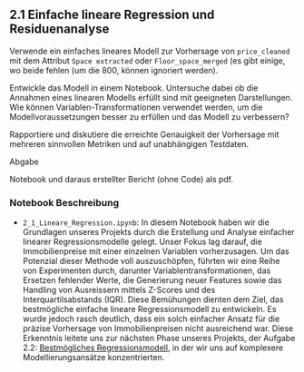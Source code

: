 ## 2.1 Einfache lineare Regression und Residuenanalyse

Verwende ein einfaches lineares Modell zur Vorhersage von `price_cleaned` mit dem Attribut `Space extracted` oder `Floor_space_merged` (es gibt einige, wo beide fehlen (um die 800, können ignoriert werden).

Entwickle das Modell in einem Notebook. Untersuche dabei ob die Annahmen eines linearen Modells erfüllt sind mit geeigneten Darstellungen. Wie können Variablen-Transformationen verwendet werden, um die Modellvoraussetzungen besser zu erfüllen und das Modell zu verbessern?

Rapportiere und diskutiere die erreichte Genauigkeit der Vorhersage mit mehreren sinnvollen Metriken und auf unabhängigen Testdaten.

Abgabe

Notebook und daraus erstellter Bericht (ohne Code) als pdf.

### Notebook Beschreibung

- `2_1_Lineare_Regression.ipynb`: In diesem Notebook haben wir die Grundlagen unseres Projekts durch die Erstellung und Analyse einfacher linearer Regressionsmodelle gelegt. Unser Fokus lag darauf, die Immobilienpreise mit einer einzelnen Variablen vorherzusagen. Um das Potenzial dieser Methode voll auszuschöpfen, führten wir eine Reihe von Experimenten durch, darunter Variablentransformationen, das Ersetzen fehlender Werte, die Generierung neuer Features sowie das Handling von Ausreissern mittels Z-Scores und des Interquartilsabstands (IQR). Diese Bemühungen dienten dem Ziel, das bestmögliche einfache lineare Regressionsmodell zu entwickeln. Es wurde jedoch rasch deutlich, dass ein solch einfacher Ansatz für die präzise Vorhersage von Immobilienpreisen nicht ausreichend war. Diese Erkenntnis leitete uns zur nächsten Phase unseres Projekts, der Aufgabe 2.2: [Bestmögliches Regressionsmodell](https://github.com/alexschillingfhnw/cml1/tree/main/Berichte/2_Vorhersage_des_Immobilienpreises/2.2_Bestm%C3%B6gliches_Regressionsmodell_kaggle_Contest), in der wir uns auf komplexere Modellierungsansätze konzentrierten.

